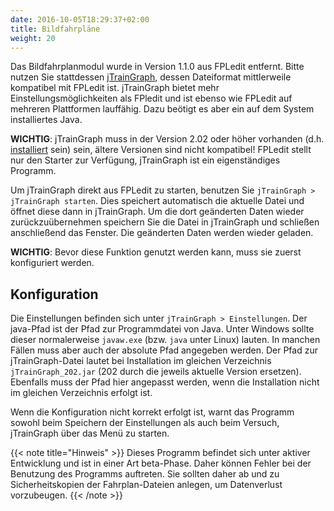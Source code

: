 ```yaml
---
date: 2016-10-05T18:29:37+02:00
title: Bildfahrpläne
weight: 20
---
```



Das Bildfahrplanmodul wurde in Version 1.1.0 aus FPLedit entfernt. Bitte nutzen Sie stattdessen [jTrainGraph](http://kinzigtalbahn.bplaced.net/homepage/programme.html), dessen Dateiformat mittlerweile kompatibel mit FPLedit ist. jTrainGraph bietet mehr Einstellungsmöglichkeiten als FPledit und ist ebenso wie FPLedit auf mehreren Plattformen lauffähig. Dazu beötigt es aber ein auf dem System installiertes Java.

**WICHTIG**: jTrainGraph muss in der Version 2.02 oder höher vorhanden (d.h. [installiert](http://kinzigtalbahn.bplaced.net/homepage/programme.html) sein) sein, ältere Versionen sind nicht kompatibel! FPLedit stellt nur den Starter zur Verfügung, jTrainGraph ist ein eigenständiges Programm.

Um jTrainGraph direkt aus FPLedit zu starten, benutzen Sie `jTrainGraph > jTrainGraph starten`. Dies speichert automatisch die aktuelle Datei und öffnet diese dann in jTrainGraph. Um die dort geänderten Daten wieder zurückzuübernehmen speichern Sie die Datei in jTrainGraph und schließen anschließend das Fenster. Die geänderten Daten werden wieder geladen.

**WICHTIG**: Bevor diese Funktion genutzt werden kann, muss sie zuerst konfiguriert werden.

## Konfiguration
Die Einstellungen befinden sich unter `jTrainGraph > Einstellungen`. Der java-Pfad ist der Pfad zur Programmdatei von Java. Unter Windows sollte dieser normalerweise `javaw.exe` (bzw. `java` unter Linux) lauten. In manchen Fällen muss aber auch der absolute Pfad angegeben werden. Der Pfad zur jTrainGraph-Datei lautet bei Installation im gleichen Verzeichnis `jTrainGraph_202.jar` (202 durch die jeweils aktuelle Version ersetzen). Ebenfalls muss der Pfad hier angepasst werden, wenn die Installation nicht im gleichen Verzeichnis erfolgt ist.

Wenn die Konfiguration nicht korrekt erfolgt ist, warnt das Programm sowohl beim Speichern der Einstellungen als auch beim Versuch, jTrainGraph über das Menü zu starten.

{{< note title="Hinweis" >}}
Dieses Programm befindet sich unter aktiver Entwicklung und ist in einer Art beta-Phase. Daher können Fehler bei der Benutzung des Programms auftreten. Sie sollten daher ab und zu Sicherheitskopien der Fahrplan-Dateien anlegen, um Datenverlust vorzubeugen.
{{< /note >}}
